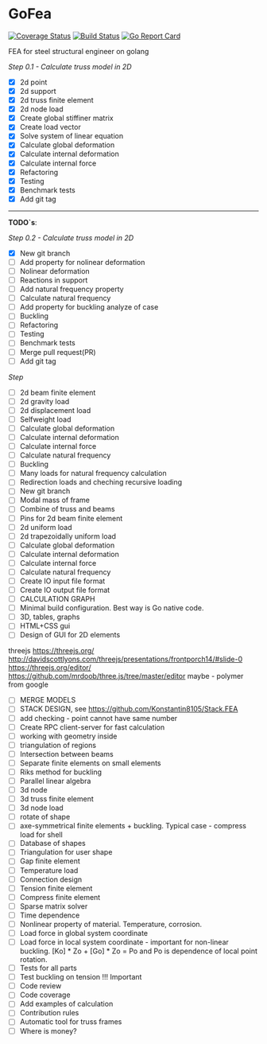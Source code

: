 # GoFea

[![Coverage Status](https://coveralls.io/repos/github/Konstantin8105/GoFea/badge.svg?branch=master)](https://coveralls.io/github/Konstantin8105/GoFea?branch=master)
[![Build Status](https://travis-ci.org/Konstantin8105/GoFea.svg?branch=master)](https://travis-ci.org/Konstantin8105/GoFea)
[![Go Report Card](https://goreportcard.com/badge/github.com/Konstantin8105/GoFea)](https://goreportcard.com/report/github.com/Konstantin8105/GoFea)

FEA for steel structural engineer on golang

*Step 0.1 - Calculate truss model in 2D*

- [x] 2d point
- [x] 2d support
- [x] 2d truss finite element
- [x] 2d node load
- [x] Create global stiffiner matrix
- [x] Create load vector
- [x] Solve system of linear equation
- [x] Calculate global deformation
- [x] Calculate internal deformation
- [x] Calculate internal force
- [x] Refactoring
- [x] Testing
- [x] Benchmark tests
- [x] Add git tag

---------------------

**TODO`s**:


*Step 0.2 - Calculate truss model in 2D*

- [x] New git branch
- [ ] Add property for nolinear deformation
- [ ] Nolinear deformation
- [ ] Reactions in support
- [ ] Add natural frequency property
- [ ] Calculate natural frequency
- [ ] Add property for buckling analyze of case
- [ ] Buckling
- [ ] Refactoring
- [ ] Testing
- [ ] Benchmark tests
- [ ] Merge pull request(PR)
- [ ] Add git tag

*Step*

- [ ] 2d beam finite element
- [ ] 2d gravity load
- [ ] 2d displacement load
- [ ] Selfweight load
- [ ] Calculate global deformation
- [ ] Calculate internal deformation
- [ ] Calculate internal force
- [ ] Calculate natural frequency
- [ ] Buckling
- [ ] Many loads for natural frequency calculation
- [ ] Redirection loads and cheching recursive loading
- [ ] New git branch
- [ ] Modal mass of frame
- [ ] Combine of truss and beams
- [ ] Pins for 2d beam finite element
- [ ] 2d uniform load
- [ ] 2d trapezoidally uniform load
- [ ] Calculate global deformation
- [ ] Calculate internal deformation
- [ ] Calculate internal force
- [ ] Calculate natural frequency
- [ ] Create IO input  file format
- [ ] Create IO output file format
- [ ] CALCULATION GRAPH
- [ ] Minimal build configuration. Best way is Go native code.
- [ ] 3D, tables, graphs
- [ ] HTML+CSS gui
- [ ] Design of GUI for 2D elements

threejs
https://threejs.org/
http://davidscottlyons.com/threejs/presentations/frontporch14/#slide-0
https://threejs.org/editor/
https://github.com/mrdoob/three.js/tree/master/editor
maybe - polymer from google

- [ ] MERGE MODELS
- [ ] STACK DESIGN, see https://github.com/Konstantin8105/Stack.FEA
- [ ] add checking - point cannot have same number
- [ ] Create RPC client-server for fast calculation
- [ ] working with geometry inside
- [ ] triangulation of regions
- [ ] Intersection between beams
- [ ] Separate finite elements on small elements
- [ ] Riks method for buckling
- [ ] Parallel linear algebra
- [ ] 3d node
- [ ] 3d truss finite element
- [ ] 3d node load
- [ ] rotate of shape
- [ ] axe-symmetrical finite elements + buckling. Typical case - compress load for shell
- [ ] Database of shapes
- [ ] Triangulation for user shape
- [ ] Gap finite element
- [ ] Temperature load
- [ ] Connection design
- [ ] Tension finite element
- [ ] Compress finite element
- [ ] Sparse matrix solver
- [ ] Time dependence
- [ ] Nonlinear property of material. Temperature, corrosion.
- [ ] Load force in global system coordinate
- [ ] Load force in local system coordinate - important for non-linear buckling. [Ko] * Zo + [Go] * Zo = Po and Po is dependence of local point rotation.
- [ ] Tests for all parts
- [ ] Test buckling on tension !!! Important
- [ ] Code review
- [ ] Code coverage
- [ ] Add examples of calculation
- [ ] Contribution rules
- [ ] Automatic tool for truss frames
- [ ] Where is money?
